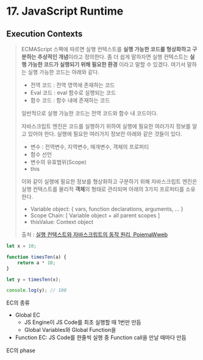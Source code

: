 # 17. JavaScript Runtime

## Execution Contexts

> ECMAScript 스펙에 따르면 실행 컨텍스트를 **실행 가능한 코드를 형상화하고 구분하는 추상적인 개념**이라고 정의한다. 좀 더 쉽게 말하자면 실행 컨텍스트는 **실행 가능한 코드가 실행되기 위해 필요한 환경** 이라고 말할 수 있겠다. 여기서 말하는 실행 가능한 코드는 아래와 같다.
>
> -   전역 코드 : 전역 영역에 존재하는 코드
> -   Eval 코드 : eval 함수로 실행되는 코드
> -   함수 코드 : 함수 내에 존재하는 코드
>
> 일반적으로 실행 가능한 코드는 전역 코드와 함수 내 코드이다.
>
> 자바스크립트 엔진은 코드를 실행하기 위하여 실행에 필요한 여러가지 정보를 알고 있어야 한다. 실행에 필요한 여러가지 정보란 아래와 같은 것들이 있다.
>
> -   변수 : 전역변수, 지역변수, 매개변수, 객체의 프로퍼티
> -   함수 선언
> -   변수의 유효범위(Scope)
> -   this
>
> 이와 같이 실행에 필요한 정보를 형상화하고 구분하기 위해 자바스크립트 엔진은 실행 컨텍스트를 물리적 **객체**의 형태로 관리되며 아래의 3가지 프로퍼티를 소유한다.
>
> -   Variable object: { vars, function declarations, arguments, ... }
> -   Scope Chain: [ Variable object + all parent scopes ]
> -   thisValue: Context object
>
> 출처 : [실행 컨텍스트와 자바스크립트의 동작 원리, PoiemaWweb](https://poiemaweb.com/js-execution-context)

```javascript
let x = 10;

function timesTen(a) {
    return a * 10;
}

let y = timesTen(x);

console.log(y); // 100
```

EC의 종류

-   Global EC
    -   JS Engine이 JS Code를 최초 실행할 때 1번만 만듬
    -   Global Variables와 Global Function을
-   Function EC: JS Code를 한줄씩 실행 중 Function call을 만날 때마다 만듬

EC의 phase
